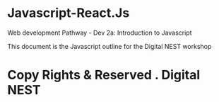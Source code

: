 # Javascript-React.Js
Web development Pathway - Dev 2a: Introduction to Javascript 

This document is the Javascript outline for the Digital NEST workshop

# Copy Rights & Reserved . Digital NEST


